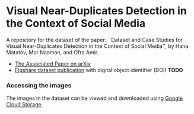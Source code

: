 # Visual Near-Duplicates Detection in the Context of Social Media

A repository for the dataset of the paper:
``Dataset and Case Studies for Visual Near-Duplicates Detection in the Context of Social Media'',
by Hana Matatov, Mor Naaman, and Ofra Amir.

- [The Associated Paper on arXiv](TODO)
- [Figshare dataset publication](TODO) with digital object identifier (DOI) **TODO**

### Accessing the images
The images in the dataset can be viewed and downloaded using [Google Cloud Storage](https://console.cloud.google.com/storage/browser/adina-images).
